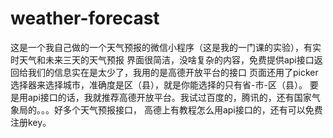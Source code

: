 # weather-forecast
这是一个我自己做的一个天气预报的微信小程序（这是我的一门课的实验），有实时天气和未来三天的天气预报
界面很简洁，没啥复杂的内容，免费提供api接口返回给我们的信息实在是太少了，我用的是高德开放平台的接口
页面还用了picker选择器来选择城市，准确度是区（县），就是你能选择的只有省-市-区（县）。
要是用api接口的话，我就推荐高德开放平台。我试过百度的，腾讯的，还有国家气象局的。。。好多个天气预报接口，
高德上有教程怎么用api接口的，还有可以免费注册key。
